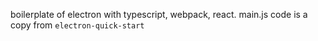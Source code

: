 boilerplate of electron with typescript, webpack, react.
main.js code is a copy from `electron-quick-start`